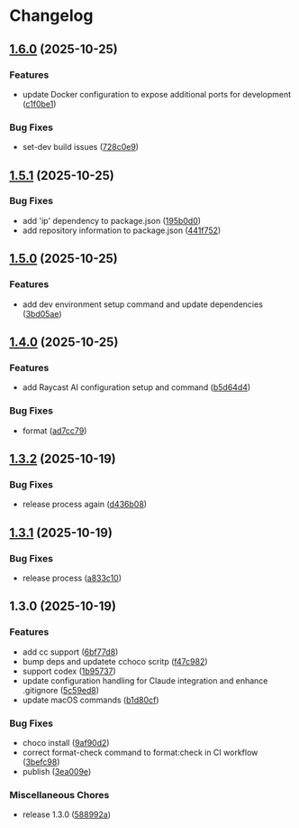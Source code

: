 # Changelog

## [1.6.0](https://github.com/gengjiawen/os-init/compare/v1.5.1...v1.6.0) (2025-10-25)


### Features

* update Docker configuration to expose additional ports for development ([c1f0be1](https://github.com/gengjiawen/os-init/commit/c1f0be1f5f7559a32cbb2e5f1a829fd79f85d910))


### Bug Fixes

* set-dev build issues ([728c0e9](https://github.com/gengjiawen/os-init/commit/728c0e9964d19cdd7624a7e9c5f2e68efaf4858f))

## [1.5.1](https://github.com/gengjiawen/os-init/compare/v1.5.0...v1.5.1) (2025-10-25)


### Bug Fixes

* add 'ip' dependency to package.json ([195b0d0](https://github.com/gengjiawen/os-init/commit/195b0d06b158962d57060336629e0666b726b9d9))
* add repository information to package.json ([441f752](https://github.com/gengjiawen/os-init/commit/441f7525a44af7a96b0f2916e2228439e89bb1d7))

## [1.5.0](https://github.com/gengjiawen/os-init/compare/v1.4.0...v1.5.0) (2025-10-25)


### Features

* add dev environment setup command and update dependencies ([3bd05ae](https://github.com/gengjiawen/os-init/commit/3bd05aec3ba20c55e0b2323fb0da390eb4de539d))

## [1.4.0](https://github.com/gengjiawen/os-init/compare/v1.3.2...v1.4.0) (2025-10-25)


### Features

* add Raycast AI configuration setup and command ([b5d64d4](https://github.com/gengjiawen/os-init/commit/b5d64d4fa65dddf739b7b3b6e50ce3f94346538a))


### Bug Fixes

* format ([ad7cc79](https://github.com/gengjiawen/os-init/commit/ad7cc791efb1437c2eaae916fe3ba43bc545b355))

## [1.3.2](https://github.com/gengjiawen/os-init/compare/v1.3.1...v1.3.2) (2025-10-19)


### Bug Fixes

* release process  again ([d436b08](https://github.com/gengjiawen/os-init/commit/d436b0891c4ce2262339b2b36107a5c65abdbf83))

## [1.3.1](https://github.com/gengjiawen/os-init/compare/v1.3.0...v1.3.1) (2025-10-19)


### Bug Fixes

* release process ([a833c10](https://github.com/gengjiawen/os-init/commit/a833c1046247bb033a286d6173f493c1984f1150))

## 1.3.0 (2025-10-19)


### Features

* add cc support ([6bf77d8](https://github.com/gengjiawen/os-init/commit/6bf77d8d01b24babfa8c61e14cb1600b5efea309))
* bump deps and updatete cchoco scritp ([f47c982](https://github.com/gengjiawen/os-init/commit/f47c982e163c8396ef579becd869ae0ae0124c2c))
* support codex ([1b95737](https://github.com/gengjiawen/os-init/commit/1b957378dbfce4945aea74f3d84326dc5e657cc6))
* update configuration handling for Claude integration and enhance .gitignore ([5c59ed8](https://github.com/gengjiawen/os-init/commit/5c59ed85125e3247c97dd6d339584fe6d9aa63a2))
* update macOS commands ([b1d80cf](https://github.com/gengjiawen/os-init/commit/b1d80cf8fa06360fff2be1e188b7d09cfb2d8479))


### Bug Fixes

* choco install ([9af90d2](https://github.com/gengjiawen/os-init/commit/9af90d299b5865d54b7b3eff467f086dacdd175d))
* correct format-check command to format:check in CI workflow ([3befc98](https://github.com/gengjiawen/os-init/commit/3befc989086cc04da5306b42159bcd2b751451b6))
* publish ([3ea009e](https://github.com/gengjiawen/os-init/commit/3ea009e1634e94e7b8c1801ff6754cb7a5012ccf))


### Miscellaneous Chores

* release 1.3.0 ([588992a](https://github.com/gengjiawen/os-init/commit/588992ab4565e792900e1efa50ebdedca9fca91d))
